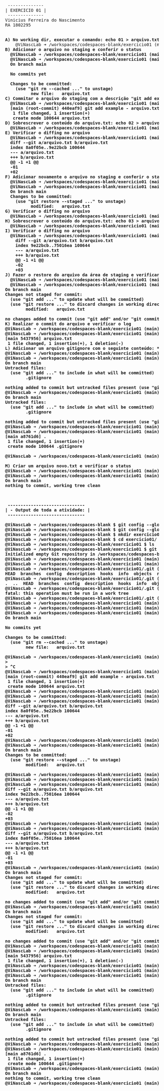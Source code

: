 <pre>
 
 --------------
| EXERCICIO 01 |
 --------------
Vinicius Ferreira do Nascimento
RA 1802295


<b>A) No working dir, executar o comando: echo 01 > arquivo.txt</b>
    @ViNascLab ➜ /workspaces/codespaces-blank/exercicio01 (main) $ echo 01 > arquivo.txt
<b>B) Adicionar o arquivo no staging e conferir o status
  @ViNascLab ➜ /workspaces/codespaces-blank/exercicio01 (main) $ git add arquivo.txt 
  @ViNascLab ➜ /workspaces/codespaces-blank/exercicio01 (main) $ git status
  On branch main
  
  No commits yet
  
  Changes to be committed:
    (use "git rm --cached <file>..." to unstage)
          new file:   arquivo.txt
<b>C) Commitar o arquivo do staging com a descrição "git add example - arquivo.txt“</b>
  @ViNascLab ➜ /workspaces/codespaces-blank/exercicio01 (main) $ git commit -m "git add example - arquivo.txt"
  [main (root-commit) 440eaf9] git add example - arquivo.txt
   1 file changed, 1 insertion(+)
   create mode 100644 arquivo.txt
<b>D) Sobrescrever o conteúdo do arquivo.txt: echo 02 > arquivo.txt</b>
  @ViNascLab ➜ /workspaces/codespaces-blank/exercicio01 (main) $ echo 02 > arquivo.txt
<b>E) Verificar o diffing no arquivo</b>
  @ViNascLab ➜ /workspaces/codespaces-blank/exercicio01 (main) $ git diff
  diff --git a/arquivo.txt b/arquivo.txt
  index 8a0f05e..9e22bcb 100644
  --- a/arquivo.txt
  +++ b/arquivo.txt
  @@ -1 +1 @@
  -01
  +02
<b>F) Adicionar novamente o arquivo no staging e conferir o status</b>
  @ViNascLab ➜ /workspaces/codespaces-blank/exercicio01 (main) $ git add arquivo.txt 
  @ViNascLab ➜ /workspaces/codespaces-blank/exercicio01 (main) $ git status
  On branch main
  Changes to be committed:
    (use "git restore --staged <file>..." to unstage)
          modified:   arquivo.txt
<b>G) Verificar o diffing no arquivo</b>
  @ViNascLab ➜ /workspaces/codespaces-blank/exercicio01 (main) $ git diff arquivo.txt
<b>H) Sobrescrever o conteúdo do arquivo.txt: echo 03 > arquivo.txt</b>
  @ViNascLab ➜ /workspaces/codespaces-blank/exercicio01 (main) $ echo 03 > arquivo.txt
<b>I) Verificar o diffing no arquivo</b>
  @ViNascLab ➜ /workspaces/codespaces-blank/exercicio01 (main) $ git diff arquivo.txt
    diff --git a/arquivo.txt b/arquivo.txt
    index 9e22bcb..75016ea 100644
    --- a/arquivo.txt
    +++ b/arquivo.txt
    @@ -1 +1 @@
    -02
    +03
<b>J) Fazer o restore do arquivo da área de staging e verificar o status</b>
  @ViNascLab ➜ /workspaces/codespaces-blank/exercicio01 (main) $ git restore --staged arquivo.txt
  @ViNascLab ➜ /workspaces/codespaces-blank/exercicio01 (main) $ git status
On branch main
Changes not staged for commit:
  (use "git add <file>..." to update what will be committed)
  (use "git restore <file>..." to discard changes in working directory)
        modified:   arquivo.txt

no changes added to commit (use "git add" and/or "git commit -a")
<b>K) Realizar o commit do arquivo e verificar o log</b>
@ViNascLab ➜ /workspaces/codespaces-blank/exercicio01 (main) $ git add arquivo.txt 
@ViNascLab ➜ /workspaces/codespaces-blank/exercicio01 (main) $ git commit -m arquivo.txt 
[main 5437956] arquivo.txt
 1 file changed, 1 insertion(+), 1 deletion(-)
<b>L) Adicionar um arquivo gitignore com o seguinte conteúdo: *.txt</b>
@ViNascLab ➜ /workspaces/codespaces-blank/exercicio01 (main) $ vi .gitignore
@ViNascLab ➜ /workspaces/codespaces-blank/exercicio01 (main) $ git status
On branch main
Untracked files:
  (use "git add <file>..." to include in what will be committed)
        .gitignore

nothing added to commit but untracked files present (use "git add" to track)
@ViNascLab ➜ /workspaces/codespaces-blank/exercicio01 (main) $ git commit -m .
On branch main
Untracked files:
  (use "git add <file>..." to include in what will be committed)
        .gitignore

nothing added to commit but untracked files present (use "git add" to track)
@ViNascLab ➜ /workspaces/codespaces-blank/exercicio01 (main) $ git add .gitignore 
@ViNascLab ➜ /workspaces/codespaces-blank/exercicio01 (main) $ git commit -m .
[main a8761d6] .
 1 file changed, 1 insertion(+)
 create mode 100644 .gitignore

@ViNascLab ➜ /workspaces/codespaces-blank/exercicio01 (main) $ 

<b>M) Criar um arquivo novo.txt e verificar o status</b>
@ViNascLab ➜ /workspaces/codespaces-blank/exercicio01 (main) $ echo > novo.txt
@ViNascLab ➜ /workspaces/codespaces-blank/exercicio01 (main) $ git status
On branch main
nothing to commit, working tree clean



 ------------------------------
| - Output de toda a atividade: |
 ------------------------------

@ViNascLab ➜ /workspaces/codespaces-blank $ git config --global user.name "Vinicius Nascimento"
@ViNascLab ➜ /workspaces/codespaces-blank $ git config --global user.email "vinicius.nascimento@aluno.faculdadeimpacta.com.br"
@ViNascLab ➜ /workspaces/codespaces-blank $ mkdir exercicio01
@ViNascLab ➜ /workspaces/codespaces-blank $ cd exercicio01/
@ViNascLab ➜ /workspaces/codespaces-blank/exercicio01 $ ls
@ViNascLab ➜ /workspaces/codespaces-blank/exercicio01 $ git init
Initialized empty Git repository in /workspaces/codespaces-blank/exercicio01/.git/
@ViNascLab ➜ /workspaces/codespaces-blank/exercicio01 (main) $ ls
@ViNascLab ➜ /workspaces/codespaces-blank/exercicio01 (main) $ cd .git/
@ViNascLab ➜ /workspaces/codespaces-blank/exercicio01/.git (main) $ ls
HEAD  branches  config  description  hooks  info  objects  refs
@ViNascLab ➜ /workspaces/codespaces-blank/exercicio01/.git (main) $ ls -a
.  ..  HEAD  branches  config  description  hooks  info  objects  refs
@ViNascLab ➜ /workspaces/codespaces-blank/exercicio01/.git (main) $ git status
fatal: this operation must be run in a work tree
@ViNascLab ➜ /workspaces/codespaces-blank/exercicio01/.git (main) $ cd ..
@ViNascLab ➜ /workspaces/codespaces-blank/exercicio01 (main) $ echo 01 > arquivo.txt
@ViNascLab ➜ /workspaces/codespaces-blank/exercicio01 (main) $ git add arquivo.txt 
@ViNascLab ➜ /workspaces/codespaces-blank/exercicio01 (main) $ git status
On branch main

No commits yet

Changes to be committed:
  (use "git rm --cached <file>..." to unstage)
        new file:   arquivo.txt

@ViNascLab ➜ /workspaces/codespaces-blank/exercicio01 (main) $ git commit -m "git add example - arquivo.txt“
> 
> ^C
@ViNascLab ➜ /workspaces/codespaces-blank/exercicio01 (main) $ git commit -m "git add example - arquivo.txt"
[main (root-commit) 440eaf9] git add example - arquivo.txt
 1 file changed, 1 insertion(+)
 create mode 100644 arquivo.txt
@ViNascLab ➜ /workspaces/codespaces-blank/exercicio01 (main) $ git diff
@ViNascLab ➜ /workspaces/codespaces-blank/exercicio01 (main) $ echo 02 > arquivo.txt
@ViNascLab ➜ /workspaces/codespaces-blank/exercicio01 (main) $ git diff
diff --git a/arquivo.txt b/arquivo.txt
index 8a0f05e..9e22bcb 100644
--- a/arquivo.txt
+++ b/arquivo.txt
@@ -1 +1 @@
-01
+02
@ViNascLab ➜ /workspaces/codespaces-blank/exercicio01 (main) $ git add arquivo.txt 
@ViNascLab ➜ /workspaces/codespaces-blank/exercicio01 (main) $ git status
On branch main
Changes to be committed:
  (use "git restore --staged <file>..." to unstage)
        modified:   arquivo.txt

@ViNascLab ➜ /workspaces/codespaces-blank/exercicio01 (main) $ git diff arquivo.txt
@ViNascLab ➜ /workspaces/codespaces-blank/exercicio01 (main) $ echo 03 > arquivo.txt
@ViNascLab ➜ /workspaces/codespaces-blank/exercicio01 (main) $ git diff arquivo.txt
diff --git a/arquivo.txt b/arquivo.txt
index 9e22bcb..75016ea 100644
--- a/arquivo.txt
+++ b/arquivo.txt
@@ -1 +1 @@
-02
+03
@ViNascLab ➜ /workspaces/codespaces-blank/exercicio01 (main) $ git restore --staged arquivo.txt
@ViNascLab ➜ /workspaces/codespaces-blank/exercicio01 (main) $ git diff
diff --git a/arquivo.txt b/arquivo.txt
index 8a0f05e..75016ea 100644
--- a/arquivo.txt
+++ b/arquivo.txt
@@ -1 +1 @@
-01
+03
@ViNascLab ➜ /workspaces/codespaces-blank/exercicio01 (main) $ git status
On branch main
Changes not staged for commit:
  (use "git add <file>..." to update what will be committed)
  (use "git restore <file>..." to discard changes in working directory)
        modified:   arquivo.txt

no changes added to commit (use "git add" and/or "git commit -a")
@ViNascLab ➜ /workspaces/codespaces-blank/exercicio01 (main) $ git commit -m arquivo.txt 
On branch main
Changes not staged for commit:
  (use "git add <file>..." to update what will be committed)
  (use "git restore <file>..." to discard changes in working directory)
        modified:   arquivo.txt

no changes added to commit (use "git add" and/or "git commit -a")
@ViNascLab ➜ /workspaces/codespaces-blank/exercicio01 (main) $ git add arquivo.txt 
@ViNascLab ➜ /workspaces/codespaces-blank/exercicio01 (main) $ git commit -m arquivo.txt 
[main 5437956] arquivo.txt
 1 file changed, 1 insertion(+), 1 deletion(-)
@ViNascLab ➜ /workspaces/codespaces-blank/exercicio01 (main) $ vi .gitignore
@ViNascLab ➜ /workspaces/codespaces-blank/exercicio01 (main) $ echo > novo.txt
@ViNascLab ➜ /workspaces/codespaces-blank/exercicio01 (main) $ git status
On branch main
Untracked files:
  (use "git add <file>..." to include in what will be committed)
        .gitignore

nothing added to commit but untracked files present (use "git add" to track)
@ViNascLab ➜ /workspaces/codespaces-blank/exercicio01 (main) $ git commit -m .
On branch main
Untracked files:
  (use "git add <file>..." to include in what will be committed)
        .gitignore

nothing added to commit but untracked files present (use "git add" to track)
@ViNascLab ➜ /workspaces/codespaces-blank/exercicio01 (main) $ git add .gitignore 
@ViNascLab ➜ /workspaces/codespaces-blank/exercicio01 (main) $ git commit -m .
[main a8761d6] .
 1 file changed, 1 insertion(+)
 create mode 100644 .gitignore
@ViNascLab ➜ /workspaces/codespaces-blank/exercicio01 (main) $ git status
On branch main
nothing to commit, working tree clean
@ViNascLab ➜ /workspaces/codespaces-blank/exercicio01 (main) $ 

</pre>
